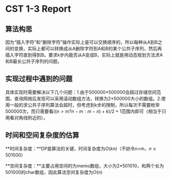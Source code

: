 # CST 1-3 Report

## 算法构思

因为“插入字符”和“删除字符”操作实际上是可以交换顺序的，所以每种从A到B之间的变换，实际上都可以转换成从A删除字符到A和B的某个公共子序列，然后再插入字符直到得到B。要求k步内能否从A变成B，实际上就是用动态规划方法求A和B最长公共子序列的问题。

## 实现过程中遇到的问题

具体实现时需要解决以下几个问题：1.由于500000\*500000会超过存储空间范围，查询网络后发现可以采用滚动数组方法，转换为2\*500000大小的数组。2.使用一般的求公共子序列算法会超时，但考虑到k步的限制，所以每次不需要枚举500000次，而只需要看$((n > m ? n - m : m - n) + k) / 2 + 1$范围内即可（相当于只用看对角线附近的）。

## 时间和空间复杂度的估算

**时间复杂度：**DP是算法的关键，时间复杂度为$O(kn)$（不妨令n>m，$n\leq501000$）

**空间复杂度：**主要占用空间的为memo数组，大小为2\*501010，和两个长为501000的char数组，因此算法空间复杂度为$O(n)$